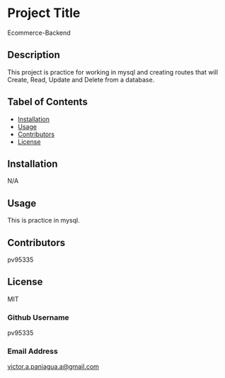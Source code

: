 # Project Title
  Ecommerce-Backend

  ## Description
  This project is practice for working in mysql and creating routes that will Create, Read, Update and Delete from a database.

  ## Tabel of Contents
  * [Installation](#installation)
  * [Usage](#usage)
  * [Contributors](#contributors)
  * [License](#license)

  ## Installation
  N/A

  ## Usage
  This is practice in mysql.

  ## Contributors
  pv95335

  ## License
  MIT

  ### Github Username
  pv95335
  ### Email Address
  victor.a.paniagua.a@gmail.com
  
